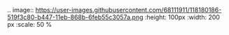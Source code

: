 .. image:: https://user-images.githubusercontent.com/68111911/118180186-519f3c80-b447-11eb-868b-6feb55c3057a.png
   :height: 100px
   :width: 200 px
   :scale: 50 %
